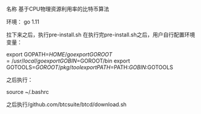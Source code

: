 名称
基于CPU物理资源利用率的比特币算法

环境：
go 1.11

拉下来之后，执行pre-install.sh
在执行完pre-install.sh之后，用户自行配置环境变量：

export GOPATH=$HOME/go
export GOROOT=/usr/local/go
export GOBIN=$GOROOT/bin
export GOTOOLS=$GOROOT/pkg/tool
export PATH=$PATH:$GOBIN:$GOTOOLS

之后执行：

source ~/.bashrc

之后执行/github.com/btcsuite/btcd/download.sh
